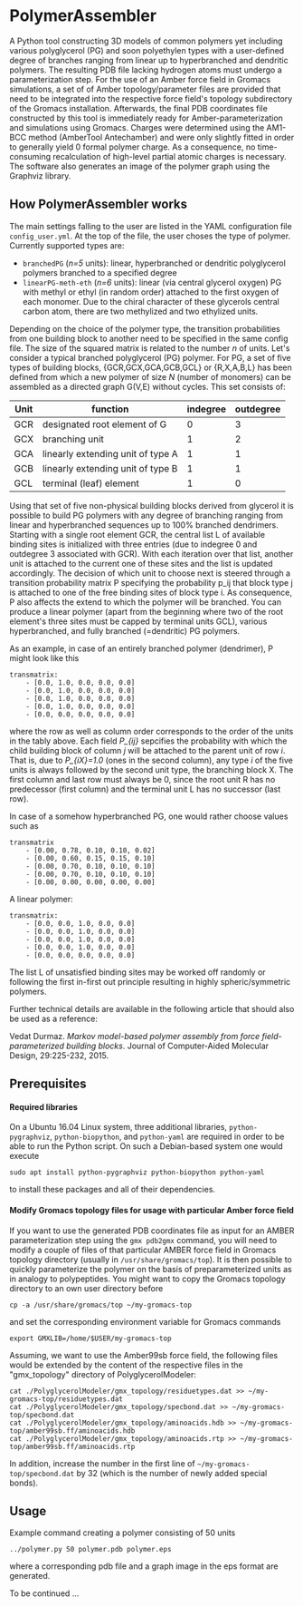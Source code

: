 # PolymerAssembler

A Python tool constructing 3D models of common polymers yet including various polyglycerol (PG) and soon polyethylen types with a user-defined degree of branches ranging from linear up to hyperbranched and dendritic polymers. The resulting PDB file lacking hydrogen atoms must undergo a parameterization step. For the use of an Amber force field in Gromacs simulations, a set of of Amber topology/parameter files are provided that need to be integrated into the respective force field's topology subdirectory of the Gromacs installation. Afterwards, the final PDB coordinates file constructed by this tool is immediately ready for Amber-parameterization and simulations using Gromacs. Charges were determined using the AM1-BCC method (AmberTool Antechamber) and were only slightly fitted in order to generally yield 0 formal polymer charge. As a consequence, no time-consuming recalculation of high-level partial atomic charges is necessary. The software also generates an image of the polymer graph using the Graphviz library.
 

How PolymerAssembler works
--------------------------

The main settings falling to the user are listed in the YAML configuration file `config_user.yml`. At the top of the file, the user choses the type of polymer. Currently supported types are:

- `branchedPG` (*n=5* units): linear, hyperbranched or dendritic polyglycerol polymers branched to a specified degree
- `linearPG-meth-eth` (*n=6* units): linear (via central glycerol oxygen) PG with methyl or ethyl (in random order) attached to the first oxygen of each monomer. Due to the chiral character of these glycerols central carbon atom, there are two methylized and two ethylized units. 

Depending on the choice of the polymer type, the transition probabilities from one building block to another need to be specified in the same config file. The size of the squared matrix is related to the number *n* of units. Let's consider a typical branched polyglycerol (PG) polymer. For PG, a set of five types of building blocks, {GCR,GCX,GCA,GCB,GCL} or {R,X,A,B,L} has been defined from which a new polymer of size *N* (number of monomers) can be assembled as a directed graph G(V,E) without cycles. This set consists of:

|Unit| function                          | indegree | outdegree |
|----|-----------------------------------|----------|-----------|
|GCR | designated root element of G      | 0        | 3         |
|GCX | branching unit                    | 1        | 2         |
|GCA | linearly extending unit of type A | 1        | 1         |
|GCB | linearly extending unit of type B | 1        | 1         |
|GCL | terminal (leaf) element           | 1        | 0         |

Using that set of five non-physical building blocks derived from glycerol it is possible to build PG polymers with any degree of branching ranging from linear and hyperbranched sequences up to 100% branched dendrimers. Starting with a single root element GCR, the central list L of available binding sites is initialized with three entries (due to indegree 0 and outdegree 3 associated with GCR). With each iteration over that list, another unit is attached to the current one of these sites and the list is updated accordingly. The decision of which unit to choose next is steered through a transition probability matrix P specifying the probability p_ij that block type j is attached to one of the free binding sites of block type i. As consequence, P also affects the extend to which the polymer will be branched. You can produce a linear polymer (apart from the beginning where two of the root element's three sites must be capped by terminal units GCL), various hyperbranched, and fully branched (=dendritic) PG polymers.

As an example, in case of an entirely branched polymer (dendrimer), P might look like this
```
transmatrix:
    - [0.0, 1.0, 0.0, 0.0, 0.0]
    - [0.0, 1.0, 0.0, 0.0, 0.0]
    - [0.0, 1.0, 0.0, 0.0, 0.0]
    - [0.0, 1.0, 0.0, 0.0, 0.0]
    - [0.0, 0.0, 0.0, 0.0, 0.0]
```
where the row as well as column order corresponds to the order of the units in the tably above. Each field *P_{ij}* sepcifies the probability with which the child building block of column *j* will be attached to the parent unit of row *i*. That is, due to *P_{iX}=1.0* (ones in the second column), any type *i* of the five units is always followed by the second unit type, the branching block X. The first column and last row must always be 0, since the root unit R has no predecessor (first column) and the terminal unit L has no successor (last row).

In case of a somehow hyperbranched PG, one would rather choose values such as
```
transmatrix
    - [0.00, 0.78, 0.10, 0.10, 0.02]
    - [0.00, 0.60, 0.15, 0.15, 0.10]
    - [0.00, 0.70, 0.10, 0.10, 0.10]
    - [0.00, 0.70, 0.10, 0.10, 0.10]
    - [0.00, 0.00, 0.00, 0.00, 0.00]
```
A linear polymer:
```
transmatrix:
    - [0.0, 0.0, 1.0, 0.0, 0.0]
    - [0.0, 0.0, 1.0, 0.0, 0.0]
    - [0.0, 0.0, 1.0, 0.0, 0.0]
    - [0.0, 0.0, 1.0, 0.0, 0.0]
    - [0.0, 0.0, 0.0, 0.0, 0.0]
```

The list L of unsatisfied binding sites may be worked off randomly or following the first in-first out principle resulting in highly spheric/symmetric polymers.

Further technical details are available in the following article that should also be used as a reference:

Vedat Durmaz. *Markov model-based polymer assembly from force field-parameterized building blocks*. Journal of Computer-Aided Molecular Design, 29:225-232, 2015.



Prerequisites
-------------

#### Required libraries

On a Ubuntu 16.04 Linux system, three additional libraries, `python-pygraphviz`, `python-biopython`, and `python-yaml` are required in order to be able to run the Python script. On such a Debian-based system one would execute

`sudo apt install python-pygraphviz python-biopython python-yaml`

to install these packages and all of their dependencies.


#### Modify Gromacs topology files for usage with particular Amber force field

If you want to use the generated PDB coordinates file as input for an AMBER parameterization step using the `gmx pdb2gmx` command, you will need to modify a couple of files of that particular AMBER force field in Gromacs topology directory (usually in `/usr/share/gromacs/top`). It is then possible to quickly parameterize the polymer on the basis of preparameterized units as in analogy to polypeptides. You might want to copy the Gromacs topology directory to an own user directory before

`cp -a /usr/share/gromacs/top ~/my-gromacs-top`

and set the corresponding environment variable for Gromacs commands

`export GMXLIB=/home/$USER/my-gromacs-top`

Assuming, we want to use the Amber99sb force field, the following files would be extended by the content of the respective files in the "gmx_topology" directory of PolyglycerolModeler:
```
cat ./PolyglycerolModeler/gmx_topology/residuetypes.dat >> ~/my-gromacs-top/residuetypes.dat
cat ./PolyglycerolModeler/gmx_topology/specbond.dat >> ~/my-gromacs-top/specbond.dat
cat ./PolyglycerolModeler/gmx_topology/aminoacids.hdb >> ~/my-gromacs-top/amber99sb.ff/aminoacids.hdb
cat ./PolyglycerolModeler/gmx_topology/aminoacids.rtp >> ~/my-gromacs-top/amber99sb.ff/aminoacids.rtp
```
In addition, increase the number in the first line of `~/my-gromacs-top/specbond.dat` by 32 (which is the number of newly added special bonds).




Usage
-----

Example command creating a polymer consisting of 50 units 

`../polymer.py 50 polymer.pdb polymer.eps`

where a corresponding pdb file and a graph image in the eps format are generated. 

To be continued ...
